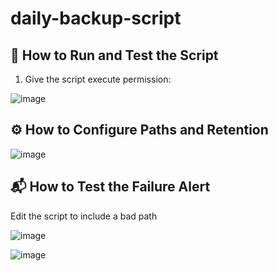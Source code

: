 # daily-backup-script

## 🔧 How to Run and Test the Script
1. Give the script execute permission:

   
![image](https://github.com/user-attachments/assets/81b3083d-09b1-4c6f-a054-4ed15b3f23d3)

## ⚙️ How to Configure Paths and Retention


![image](https://github.com/user-attachments/assets/dcb76c12-15b8-4b0a-b8a5-e9c08a3719b6)

## 📬 How to Test the Failure Alert
Edit the script to include a bad path


![image](https://github.com/user-attachments/assets/de363bc3-2048-441e-af79-e176d00ade36)


![image](https://github.com/user-attachments/assets/401a2f5b-5055-4c03-a7ec-36a76b8e5239)




